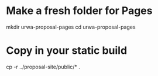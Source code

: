 # Make a fresh folder for Pages
mkdir urwa-proposal-pages
cd urwa-proposal-pages

# Copy in your static build
cp -r ../proposal-site/public/* .
